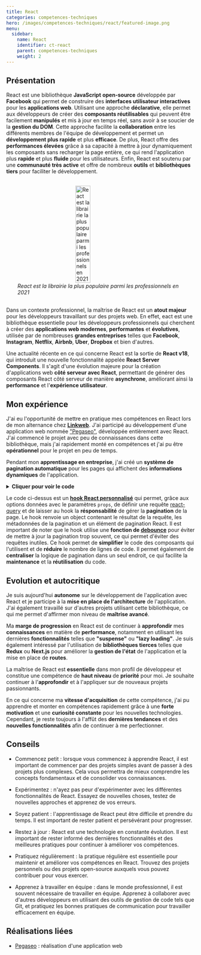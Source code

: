```yaml
---
title: React
categories: competences-techniques
hero: /images/competences-techniques/react/featured-image.png
menu:
  sidebar:
    name: React
    identifier: ct-react
    parent: competences-techniques
    weight: 2
---
```


## Présentation
React est une bibliothèque **JavaScript** **open-source** développée par **Facebook** qui permet de construire des **interfaces utilisateur interactives** pour les **applications web**. Utilisant une approche **déclarative**, elle permet aux développeurs de créer des **composants réutilisables** qui peuvent être facilement **manipulés** et mis à jour en temps réel, sans avoir à se soucier de la **gestion du DOM**. Cette approche facilite la **collaboration** entre les différents membres de l'équipe de développement et permet un **développement plus rapide** et plus **efficace**. De plus, React offre des **performances élevées** grâce à sa capacité à mettre à jour dynamiquement les composants sans recharger la page entière, ce qui rend l'application plus **rapide** et plus **fluide** pour les utilisateurs. Enfin, React est soutenu par une **communauté très active** et offre de nombreux **outils** et **bibliothèques tiers** pour faciliter le développement.

<div style="display: flex; flex-direction: column; align-items: center; justify-content: center; margin: 30px;">
  <img onclick="window.open('https://insights.stackoverflow.com/survey/2021#most-popular-technologies-webframe-prof')" src="/images/competences-techniques/react/survey.png" width="30%" style="align-self: center; cursor: pointer;" alt="React est la librairie la plus populaire parmi les professionnels en 2021" title="Cliquer pour zoomer" />
  <i>React est la librairie la plus populaire parmi les professionnels en 2021</i>
</div>

Dans un contexte professionnel, la maîtrise de React est un **atout majeur** pour les développeurs travaillant sur des projets web. En effet, eact est une bibliothèque essentielle pour les développeurs professionnels qui cherchent à créer des **applications web modernes**, **performantes** et **évolutives**, utilisée par de nombreuses **grandes entreprises** telles que **Facebook**, **Instagram**, **Netflix**, **Airbnb**, **Uber**, **Dropbox** et bien d'autres.

Une actualité récente en ce qui concerne React est la sortie de **React v18**, qui introduit une nouvelle fonctionnalité appelée **React Server Components**. Il s'agit d'une évolution majeure pour la création d'applications web **côté serveur avec React**, permettant de générer des composants React côté serveur de manière **asynchrone**, améliorant ainsi la **performance** et l'**expérience utilisateur**.

## Mon expérience
J'ai eu l'opportunité de mettre en pratique mes compétences en React lors de mon alternance chez [**Linkweb**](https://linkweb.fr/). J'ai participé au développement d'une application web nommée ["Pegaseo"](/posts/realisations/pegaseo), développée entièrement avec React. J'ai commencé le projet avec peu de connaissances dans cette bibliothèque, mais j'ai rapidement monté en compétences et j'ai pu être **opérationnel** pour le projet en peu de temps.

Pendant mon **apprentissage en entreprise**, j'ai créé un **système de pagination automatique** pour les pages qui affichent des **informations dynamiques** de l'application.

<details><summary><strong>Cliquer pour voir le code</strong></summary>

```tsx
export default function usePagination<TData = unknown>(props: IUsePaginationProps<TData>): IUsePaginationReturn<TData> {
    // Use of react hooks
    const [meta, setMeta] = React.useState<Partial<IMeta>>({
        page: props.initialPage ?? 1,
        itemsPerPage: props.itemsPerPage ?? undefined,
        pageCount: 1,
    });

    // Define a debounced meta setter
    const debouncedSetMeta = debounce(setMeta, 300);

    // Use of react-query hooks
    // Define the query options with the meta
    const queryOptions = props.queryOptions(meta);
    // Use of custom react-query hook to query the data
    const queryResult = useQuery<TData>({
        ...queryOptions,
        onSuccess: response => {
            // Call the onSuccess callback if defined
            queryOptions.onSuccess && queryOptions.onSuccess(response);
            // Set the meta if defined
            undefined !== response.meta && debouncedSetMeta(response.meta);
        },
    });

    // Create the pagination element
    const paginationElement = React.useMemo(() => (
        undefined !== meta.pageCount && 1 < meta.pageCount ? (
            <Pagination
                pageCount={meta.pageCount}
                cssx={{ alignSelf: 'center' }}
                onPageChange={(_, page) => debouncedSetMeta(current => ({ ...current, page }))}
            />
        ) : null
    ), [debouncedSetMeta, meta.pageCount]);

    return { queryResult, meta, paginationElement };
}
```

</details>

Le code ci-dessus est un [**hook React personnalisé**](https://fr.reactjs.org/docs/hooks-intro.html) qui permet, grâce aux options données avec le paramètres `props`, de définir une requête [react-query](https://react-query.tanstack.com/) et de laisser au hook la **résponsabilité** de gérer la **pagination** de la page. Le hook renvoie un object contenant le résultat de la requête, les métadonnées de la pagination et un élément de pagination React. Il est important de noter que le hook utilise une **fonction de [debounce](https://www.techtarget.com/whatis/definition/debouncing#:~:text=Debouncing%20is%20removing%20unwanted%20input,hardware%20switches%2C%20programs%20and%20websites.)** pour éviter de mettre à jour la pagination trop souvent, ce qui permet d'éviter des requêtes inutiles.
Ce hook permet de **simplifier** le code des composants qui l'utilisent et de **réduire** le nombre de lignes de code. Il permet également de **centraliser** la logique de pagination dans un seul endroit, ce qui facilite la **maintenance** et la **réutilisation** du code.

## Evolution et autocritique
Je suis aujourd'hui **autonome** sur le développement de l'application avec React et je participe à la **mise en place de l'architecture** de l'application. J'ai également travaillé sur d'autres projets utilisant cette bibliothèque, ce qui me permet d'affirmer mon niveau de **maîtrise avancé**.

Ma **marge de progression** en React est de continuer à **approfondir** mes **connaissances** en matière de **performance**, notamment en utilisant les dernières **fonctionnalités** telles que **"suspense"** ou **"lazy loading"**. Je suis également intéressé par l'utilisation de **bibliothèques tierces** telles que **Redux** ou **Next.js** pour améliorer la **gestion de l'état** de l'application et la mise en place de **routes**.

La maîtrise de React est **essentielle** dans mon profil de développeur et constitue une compétence de **haut niveau** de **priorité** pour moi. Je souhaite continuer à l'**approfondir** et à l'appliquer sur de nouveaux projets passionnants.

En ce qui concerne ma **vitesse d'acquisition** de cette compétence, j'ai pu apprendre et monter en compétences rapidement grâce à une **forte motivation** et une **curiosité constante** pour les nouvelles technologies. Cependant, je reste toujours à l'affût des **dernières tendances** et des **nouvelles fonctionnalités** afin de continuer à me perfectionner.

## Conseils
- Commencez petit : lorsque vous commencez à apprendre React, il est important de commencer par des projets simples avant de passer à des projets plus complexes. Cela vous permettra de mieux comprendre les concepts fondamentaux et de consolider vos connaissances.

- Expérimentez : n'ayez pas peur d'expérimenter avec les différentes fonctionnalités de React. Essayez de nouvelles choses, testez de nouvelles approches et apprenez de vos erreurs.

- Soyez patient : l'apprentissage de React peut être difficile et prendre du temps. Il est important de rester patient et persévérant pour progresser.

- Restez à jour : React est une technologie en constante évolution. Il est important de rester informé des dernières fonctionnalités et des meilleures pratiques pour continuer à améliorer vos compétences.

- Pratiquez régulièrement : la pratique régulière est essentielle pour maintenir et améliorer vos compétences en React. Trouvez des projets personnels ou des projets open-source auxquels vous pouvez contribuer pour vous exercer.

- Apprenez à travailler en équipe : dans le monde professionnel, il est souvent nécessaire de travailler en équipe. Apprenez à collaborer avec d'autres développeurs en utilisant des outils de gestion de code tels que Git, et pratiquez les bonnes pratiques de communication pour travailler efficacement en équipe.


## Réalisations liées
- [Pegaseo](/posts/realisations/pegaseo) : réalisation d'une application web
